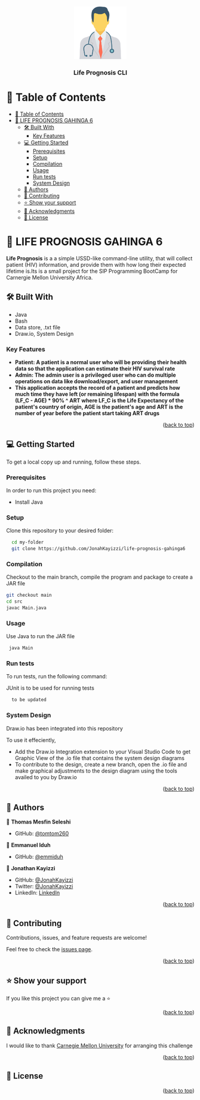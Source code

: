 <a name="readme-top"></a>


<div align="center">
  <img src="doctors Icon.png" alt="logo" width="140"  height="auto" />
  <br/>

  <h3><b>Life Prognosis CLI</b></h3>

</div>

<!-- TABLE OF CONTENTS -->

# 📗 Table of Contents

- [📗 Table of Contents](#-table-of-contents)
- [📖 LIFE PROGNOSIS GAHINGA 6 ](#-life-prognosis-gahinga-6-)
  - [🛠 Built With ](#-built-with-)
    - [Key Features ](#key-features-)
  - [💻 Getting Started ](#-getting-started-)
    - [Prerequisites](#prerequisites)
    - [Setup](#setup)
    - [Compilation](#compilation)
    - [Usage](#usage)
    - [Run tests](#run-tests)
    - [System Design](#system-design)
  - [👥 Authors ](#-authors-)
  - [🤝 Contributing ](#-contributing-)
  - [⭐️ Show your support ](#️-show-your-support-)
  - [🙏 Acknowledgments ](#-acknowledgments-)
  - [📝 License ](#-license-)

<!-- PROJECT DESCRIPTION -->

# 📖 LIFE PROGNOSIS GAHINGA 6 <a name="about-project"></a>


**Life Prognosis** is a a simple USSD-like command-line utility, that will collect patient (HIV) information, and provide them with how long their expected lifetime is.Its is a small project for the SIP Programming BootCamp for Carnergie Mellon University Africa. 

## 🛠 Built With <a name="built-with"></a>
- Java
- Bash
- Data store, .txt file
- Draw.io, System Design

<!-- Features -->

### Key Features <a name="key-features"></a>

- **Patient: A patient is a normal user who will be providing their health data so that the application can estimate their HIV survival rate**
- **Admin: The admin user is a privileged user who can do multiple operations on data like download/export, and user management**
- **This application accepts the record of a patient and predicts how much time they have left (or remaining lifespan) with the formula (LF_C - AGE) * 90% ^ ART where LF_C is the Life Expectancy of the patient's country of origin, AGE is the patient's age and ART is the number of year before the patient start taking ART drugs**

<p align="right">(<a href="#readme-top">back to top</a>)</p>


<!-- GETTING STARTED -->

## 💻 Getting Started <a name="getting-started"></a>


To get a local copy up and running, follow these steps.

### Prerequisites

In order to run this project you need:

- Install Java

### Setup

Clone this repository to your desired folder:

```sh
  cd my-folder
  git clone https://github.com/JonahKayizzi/life-prognosis-gahinga6
```

### Compilation

Checkout to the main branch, compile the program and package to create a JAR file

```sh
git checkout main
cd src
javac Main.java
```

### Usage

Use Java to run the JAR file

```sh
 java Main
```

### Run tests

To run tests, run the following command:

JUnit is to be used for running tests

```sh
  to be updated
```

### System Design

Draw.io has been integrated into this repository

To use it effeciently,
- Add the Draw.io Integration extension to your Visual Studio Code to get Graphic View of the .io file that contains the system design diagrams
- To contribute to the design, create a new branch, open the .io file and make graphical adjustments to the design diagram using the tools availed to you by Draw.io

<p align="right">(<a href="#readme-top">back to top</a>)</p>


## 👥 Authors <a name="authors"></a>

👤 **Thomas Mesfin Seleshi**

- GitHub: [@tomtom260](https://github.com/tomtom260)

👤 **Emmanuel Iduh**

- GitHub: [@emmiduh](https://github.com/emmiduh)

👤 **Jonathan Kayizzi**

- GitHub: [@JonahKayizzi](https://github.com/JonahKayizzi)
- Twitter: [@JonahKayizzi](https://twitter.com/JonahKayizzi)
- LinkedIn: [LinkedIn](https://www.linkedin.com/in/jonathan-kayizzi/)

<p align="right">(<a href="#readme-top">back to top</a>)</p>


<!-- CONTRIBUTING -->

## 🤝 Contributing <a name="contributing"></a>

Contributions, issues, and feature requests are welcome!

Feel free to check the [issues page](https://github.com/JonahKayizzi/life-prognosis-gahinga6/issues).

<p align="right">(<a href="#readme-top">back to top</a>)</p>

<!-- SUPPORT -->

## ⭐️ Show your support <a name="support"></a>


If you like this project you can give me a ⭐️

<p align="right">(<a href="#readme-top">back to top</a>)</p>

<!-- ACKNOWLEDGEMENTS -->

## 🙏 Acknowledgments <a name="acknowledgements"></a>


I would like to thank [Carnegie Mellon University](https://www.linkedin.com/school/carnegie-mellon-university-africa/?originalSubdomain=rw) for arranging this challenge

<p align="right">(<a href="#readme-top">back to top</a>)</p>


<!-- LICENSE -->

## 📝 License <a name="license"></a>

<p align="right">(<a href="#readme-top">back to top</a>)</p>
